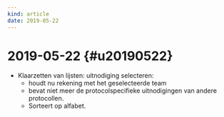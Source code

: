 ```yaml
---
kind: article
date: 2019-05-22
---
```


# 2019-05-22 {#u20190522}

* Klaarzetten van lijsten: uitnodiging selecteren:
  * houdt nu rekening met het geselecteerde team
  * bevat niet meer de protocolspecifieke uitnodigingen van andere protocollen.
  * Sorteert op alfabet.

